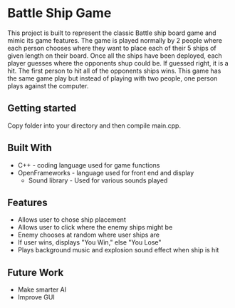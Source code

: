 # Battle Ship Game

This project is built to represent the classic Battle ship board game and mimic its game 
features. The game is played normally by 2 people where each person chooses where they want to
place each of their 5 ships of given length on their board. Once all the ships have been 
deployed, each player guesses where the opponents shup could be. If guessed right, it is a hit.
The first person to hit all of the opponents ships wins. This game has the same game play but 
instead of playing with two people, one person plays against the computer.

## Getting started

Copy folder into your directory and then compile main.cpp.

## Built With

* C++ - coding language used for game functions
* OpenFrameworks - language used for front end and display
	* Sound library - Used for various sounds played

## Features

* Allows user to chose ship placement
* Allows user to click where the enemy ships might be
* Enemy chooses at random where user ships are
* If user wins, displays "You Win," else "You Lose"
* Plays background music and explosion sound effect when ship is hit

## Future Work

* Make smarter AI
* Improve GUI

